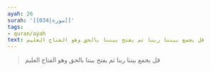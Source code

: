 ```yaml
---
ayah: 26
surah: '[[034|سورة]]'
tags:
- quran/ayah
text: قل يجمع بيننا ربنا ثم يفتح بيننا بالحق وهو الفتاح العليم
---
```

> قل يجمع بيننا ربنا ثم يفتح بيننا بالحق وهو الفتاح العليم
